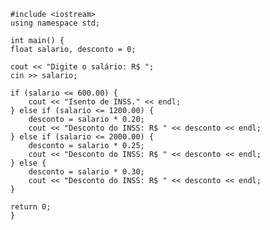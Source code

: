     #include <iostream>
    using namespace std;

    int main() {
    float salario, desconto = 0;

    cout << "Digite o salário: R$ ";
    cin >> salario;

    if (salario <= 600.00) {
        cout << "Isento de INSS." << endl;
    } else if (salario <= 1200.00) {
        desconto = salario * 0.20;
        cout << "Desconto do INSS: R$ " << desconto << endl;
    } else if (salario <= 2000.00) {
        desconto = salario * 0.25;
        cout << "Desconto do INSS: R$ " << desconto << endl;
    } else {
        desconto = salario * 0.30;
        cout << "Desconto do INSS: R$ " << desconto << endl;
    }

    return 0;
    }
